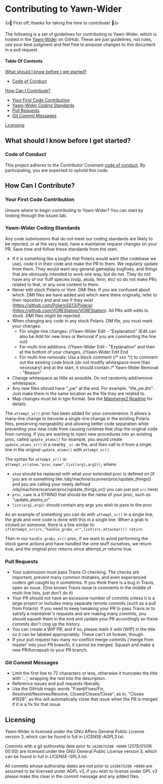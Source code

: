 # Contributing to Yawn-Wider

:+1::tada: First off, thanks for taking the time to contribute! :tada::+1:

The following is a set of guidelines for contributing to Yawn-Wider, which is hosted in the [Yawn-Wider](https://github.com/Yawn-Wider/YWPolarisVore) on GitHub.
These are just guidelines, not rules, use your best judgment and feel free to propose changes to this document in a pull request.

#### Table Of Contents

[What should I know before I get started?](#what-should-i-know-before-i-get-started)
  * [Code of Conduct](#code-of-conduct)

[How Can I Contribute?](#how-can-i-contribute)
  * [Your First Code Contribution](#your-first-code-contribution)
  * [Yawn-Wider Coding Standards](#Yawn-Wider-coding-standards)
  * [Pull Requests](#pull-requests)
  * [Git Commit Messages](#git-commit-messages)

[Licensing](#Licensing)


## What should I know before I get started?

### Code of Conduct

This project adheres to the Contributor Covenant [code of conduct](CODE_OF_CONDUCT.md).
By participating, you are expected to uphold this code.

## How Can I Contribute?

### Your First Code Contribution

Unsure where to begin contributing to Yawn-Wider? You can start by looking through the issues tab.

### Yawn-Wider Coding Standards

Any code submissions that do not meet our coding standards are likely to be rejected, or at the very least, have a maintainer request changes on your PR. Save time and follow these standards from the start.

* If it is something like a bugfix that Polaris would want (the codebase we use), code it in their code and make the PR to them. We regularly update from them. They would want any general gameplay bugfixes, and things that are obviously intended to work one way, but do not. They do not have any of our fluff species (vulp, akula, fenn, etc) so do not make PRs related to that, or any vore content to them.
* Never edit stock Polaris or Vore .DMI files. If you are confused about which .DMI files we have added and which were there originally, refer to their repository and and see if they exist (https://github.com/PolarisSS13/Polaris) (https://github.com/VOREStation/VOREStation). All PRs with edits to stock .DMI files might be rejected.
* When changing any code in any stock Polaris .DM file, you must mark your changes:
    * For single-line changes: //Yawn-Wider Edit - "Explanation" (Edit can also be Add for new lines or Removal if you are commenting the line out)
    * For multi-line additions: //Yawn-Wider Edit - "Explanation" and then at the bottom of your changes, //Yawn-Wider Edit End
    * For multi-line removals: Use a block comment (/\* xxx \*/) to comment out the existing code block (do not modify whitespace more than necessary) and at the start, it should contain /\* Yawn-Wider Removal - "Reason"
* Change whitespace as little as possible. Do not randomly add/remove whitespace.
* Any new files should have "_yw" at the end. For example, "life_yw.dm". Just make them in the same location as the file they are related to.
* Map changes must be in tgm format. See the [Mapmerge2 Readme] for details.

The `attempt_vr()` proc has been added for your convienence. It allows a many-line change to become a single-line change in the existing Polaris files, preserving mergeability and allowing better code separation while preventing your new code from causing runtimes that stop the original code from running. If you are wanting to inject new procedures into an existing proc, called `update_atoms()` for example, you would create `update_atoms_vr()` in a nearby `_vr.dm` file, and then call to it from a single line in the original `update_atoms()` with `attempt_vr()`.

The syntax for `attempt_vr()` is: `attempt_vr(atom,"proc_name",list(arg1,arg2))`, where:
* `atom` should be replaced with what your extended proc is defined on (if you are in something like /obj/machine/scanner/proc/update_things() and you are calling your newly defined /obj/machine/scanner/proc/update_things_vr() you can just put `src` here)
* `proc_name` is a STRING that should be the name of your proc, such as "update_atoms_vr"
* `list(arg1,arg2)` should contain any args you wish to pass to the proc

As an example of something you can do with `attempt_vr()` in a single line, the grab and vore code is done with this in a single line. When a grab is clicked on someone, there is a line similar to:
`if(attempt_vr(src,"handle_grabs_vr",list(src,attacker))) return`

Then in our `handle_grabs_vr()` proc, if we want to avoid performing the stock game actions and have handled the vore stuff ourselves, we return true, and the original proc returns since attempt_vr returns true.

### Pull Requests

* Your submission must pass Travis CI checking. The checks are important, prevent many common mistakes, and even experienced coders get caught by it sometimes. If you think there is a bug in Travis, open an issue. (One known Travis issue is comments in the middle of multi-line lists, just don't do it)
* Your PR should not have an excessive number of commits unless it is a large project or includes many separate remote commits (such as a pull from Polaris). If you need to keep tweaking your PR to pass Travis or to satisfy a maintainer's requests and are making many commits, you should squash them in the end and update your PR accordingly so these commits don't clog up the history.
* You can create a WIP PR, and if so, please mark it with [WIP] in the title so it can be labeled appropriately. These can't sit forever, though.
* If your pull request has many no-conflict merge commits ('merge from master' into your PR branch), it cannot be merged. Squash and make a new PR/forcepush to your PR branch.

### Git Commit Messages

* Limit the first line to 72 characters or less, otherwise it truncates the title with '...', wrapping the rest into the description.
* Reference issues and pull requests liberally.
* Use the GitHub magic words "Fixed/Fixes/Fix, Resolved/Resolves/Resolve, Closed/Closes/Close", as in, "Closes #1928", as this will automatically close that issue when the PR is merged if it is a fix for that issue.

## Licensing
Yawn-Wider is licensed under the GNU Affero General Public License version 3, which can be found in full in LICENSE-AGPL3.txt.

Commits with a git authorship date prior to `1420675200 +0000` (2015/01/08 00:00) are licensed under the GNU General Public License version 3, which can be found in full in LICENSE-GPL3.txt.

All commits whose authorship dates are not prior to `1420675200 +0000` are assumed to be licensed under AGPL v3, if you wish to license under GPL v3 please make this clear in the commit message and any added files.

[Mapmerge2 Readme]: ../tools/mapmerge2/readme.md
